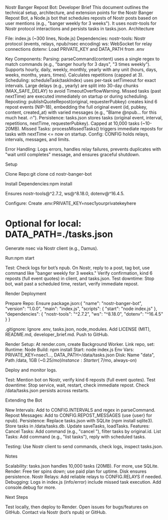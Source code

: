 Nostr Banger Repost Bot: Developer Brief
This document outlines the technical setup, architecture, and extension points for the Nostr Banger Repost Bot, a Node.js bot that schedules reposts of Nostr posts based on user mentions (e.g., "banger weekly for 3 weeks"). It uses nostr-tools for Nostr protocol interactions and persists tasks in tasks.json.
Architecture

File: index.js (~300 lines, Node.js)
Dependencies:
nostr-tools: Nostr protocol (events, relays, npub/nsec encoding)
ws: WebSocket for relay connections
dotenv: Load PRIVATE_KEY and DATA_PATH from .env


Key Components:
Parsing: parseCommand(content) uses a single regex to match commands (e.g., "banger hourly for 3 days", "3 times weekly"). Supports hourly, daily, weekly, monthly, yearly with any unit (hours, days, weeks, months, years, times). Calculates repetitions (capped at 3).
Scheduling: scheduleTask(taskIndex) uses per-task setTimeout for exact intervals. Large delays (e.g., yearly) are split into 30-day chunks (MAX_SAFE_DELAY) to avoid TimeoutOverflowWarning. Missed tasks (past nextTime) are executed immediately on startup or during scheduling.
Reposting: publishQuoteRepost(original, requesterPubkey) creates kind 6 repost events (NIP-18), embedding the full original event (id, pubkey, content, created_at) with varied messages (e.g., "Blame @npub... for this much heat. 🔥").
Persistence: tasks.json stores tasks (original event, interval, repetitions, nextTime, requesterPubkey). Capped at 10,000 tasks (~10-20MB).
Missed Tasks: processMissedTasks() triggers immediate reposts for tasks with nextTime <= now on startup.
Config: CONFIG holds relays, intervals, messages, and limits.


Error Handling: Logs errors, handles relay failures, prevents duplicates with "wait until completes" message, and ensures graceful shutdown.

Setup

Clone Repo:git clone <your-repo-url>
cd nostr-banger-bot


Install Dependencies:npm install


Ensures nostr-tools@^2.7.2, ws@^8.18.0, dotenv@^16.4.5.


Configure:
Create .env:PRIVATE_KEY=nsec1yourprivatekeyhere
# Optional for local: DATA_PATH=./tasks.json


Generate nsec via Nostr client (e.g., Damus).


Run:npm start


Test:
Check logs for bot’s npub.
On Nostr, reply to a post, tag bot, use command like "banger weekly for 3 weeks."
Verify confirmation, kind 6 reposts (full event quotes) in client, and tasks.json.
Test downtime: Stop bot, wait past a scheduled time, restart, verify immediate repost.



Render Deployment

Prepare Repo:
Ensure package.json:{
  "name": "nostr-banger-bot",
  "version": "1.0.0",
  "main": "index.js",
  "scripts": { "start": "node index.js" },
  "dependencies": {
    "nostr-tools": "^2.7.2",
    "ws": "^8.18.0",
    "dotenv": "^16.4.5"
  }
}


.gitignore: Ignore .env, tasks.json, node_modules.
Add LICENSE (MIT), README.md, developer_brief.md.
Push to GitHub.


Render Setup:
At render.com, create Background Worker.
Link repo, set:
Runtime: Node
Build: npm install
Start: node index.js
Env Vars: PRIVATE_KEY=nsec1..., DATA_PATH=/data/tasks.json
Disk: Name "data", Path /data, 1GB (~$0.25/mo)
Instance: Starter (~$7/mo, always-on)


Deploy and monitor logs.


Test:
Mention bot on Nostr, verify kind 6 reposts (full event quotes).
Test downtime: Stop service, wait, restart, check immediate repost.
Check /data/tasks.json persists across restarts.



Extending the Bot

New Intervals: Add to CONFIG.INTERVALS and regex in parseCommand.
Repost Messages: Add to CONFIG.REPOST_MESSAGES (use {user} for npub).
Persistence: Replace tasks.json with SQLite (npm install sqlite3). Store tasks in /data/tasks.db. Update saveTasks, loadTasks.
Features:
Cancel Tasks: Add command (e.g., "cancel "), filter tasks by original.id.
List Tasks: Add command (e.g., "list tasks"), reply with scheduled tasks.


Testing: Use Nostr client to send commands, check logs, inspect tasks.json.

Notes

Scalability: tasks.json handles 10,000 tasks (20MB). For more, use SQLite.
Render: Free tier spins down; use paid plan for uptime. Disk ensures persistence.
Nostr Relays: Add reliable relays to CONFIG.RELAYS if needed.
Debugging: Logs in index.js (info/error) include missed task execution. Add console.debug for more.

Next Steps

Test locally, then deploy to Render.
Open issues for bugs/features on GitHub.
Contact via Nostr (bot’s npub) or GitHub.
